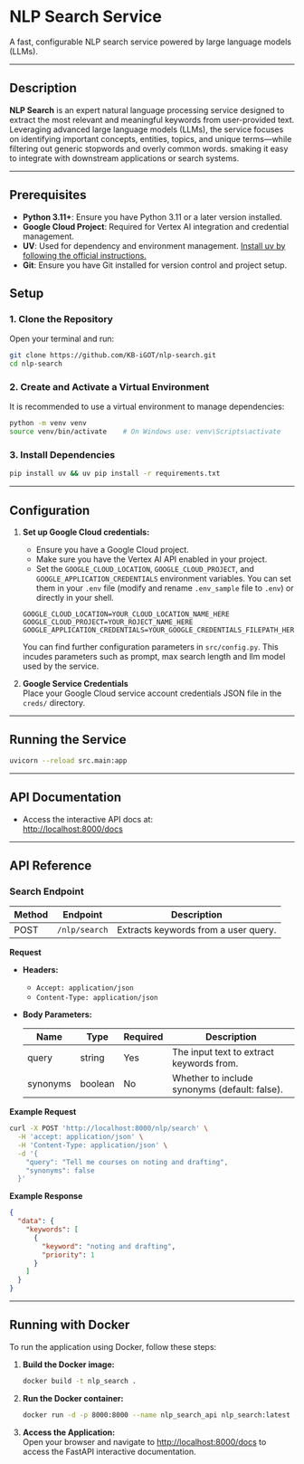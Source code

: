 # NLP Search Service

A fast, configurable NLP search service powered by large language models (LLMs).

---

## Description

**NLP Search** is an expert natural language processing service designed to extract the most relevant and meaningful keywords from user-provided text. Leveraging advanced large language models (LLMs), the service focuses on identifying important concepts, entities, topics, and unique terms—while filtering out generic stopwords and overly common words. smaking it easy to integrate with downstream applications or search systems.

---

## Prerequisites

- **Python 3.11+**:  Ensure you have Python 3.11 or a later version installed.
- **Google Cloud Project**: Required for Vertex AI integration and credential management.
- **UV**: Used for dependency and environment management. [Install uv by following the official instructions.](https://docs.astral.sh/uv/getting-started/installation/#pypi)
- **Git**: Ensure you have Git installed for version control and project setup.



## Setup

### 1. Clone the Repository

Open your terminal and run:

```bash
git clone https://github.com/KB-iGOT/nlp-search.git
cd nlp-search
```

### 2. Create and Activate a Virtual Environment

It is recommended to use a virtual environment to manage dependencies:

```bash
python -m venv venv
source venv/bin/activate    # On Windows use: venv\Scripts\activate
```

### 3. Install Dependencies

```bash
pip install uv && uv pip install -r requirements.txt
```

---

## Configuration

1. **Set up Google Cloud credentials:**  
   - Ensure you have a Google Cloud project.
   - Make sure you have the Vertex AI API enabled in your project.
   - Set the `GOOGLE_CLOUD_LOCATION`, `GOOGLE_CLOUD_PROJECT`, and `GOOGLE_APPLICATION_CREDENTIALS` environment variables. You can set them in your `.env` file (modify and rename `.env_sample` file to `.env`) or directly in your shell.
   ```
   GOOGLE_CLOUD_LOCATION=YOUR_CLOUD_LOCATION_NAME_HERE
   GOOGLE_CLOUD_PROJECT=YOUR_ROJECT_NAME_HERE
   GOOGLE_APPLICATION_CREDENTIALS=YOUR_GOOGLE_CREDENTIALS_FILEPATH_HERE
   ```

   You can find further configuration parameters in `src/config.py`. This incudes parameters such as prompt, max search length and llm model used by the service.

2. **Google Service Credentials**  
   Place your Google Cloud service account credentials JSON file in the `creds/` directory.

---

## Running the Service

```bash
uvicorn --reload src.main:app
```

---

## API Documentation

- Access the interactive API docs at:  
  [http://localhost:8000/docs](http://localhost:8000/docs)

---

## API Reference

### Search Endpoint

| Method | Endpoint         | Description                                      |
|--------|------------------|--------------------------------------------------|
| POST   | `/nlp/search`    | Extracts keywords from a user query.             |

**Request**

- **Headers:**
  - `Accept: application/json`
  - `Content-Type: application/json`
- **Body Parameters:**

  | Name     | Type    | Required | Description                                    |
  |----------|---------|----------|------------------------------------------------|
  | query    | string  | Yes      | The input text to extract keywords from.       |
  | synonyms | boolean | No       | Whether to include synonyms (default: false).  |

**Example Request**

```bash
curl -X POST 'http://localhost:8000/nlp/search' \
  -H 'accept: application/json' \
  -H 'Content-Type: application/json' \
  -d '{
    "query": "Tell me courses on noting and drafting",
    "synonyms": false
  }'
```

**Example Response**

```json
{
  "data": {
    "keywords": [
      {
        "keyword": "noting and drafting",
        "priority": 1
      }
    ]
  }
}
```

---

## Running with Docker

To run the application using Docker, follow these steps:

1. **Build the Docker image:**
    ```bash
    docker build -t nlp_search .
    ```

2. **Run the Docker container:**
    ```bash
    docker run -d -p 8000:8000 --name nlp_search_api nlp_search:latest
    ```

3. **Access the Application:**  
   Open your browser and navigate to [http://localhost:8000/docs](http://localhost:8000/docs) to access the FastAPI interactive documentation.

